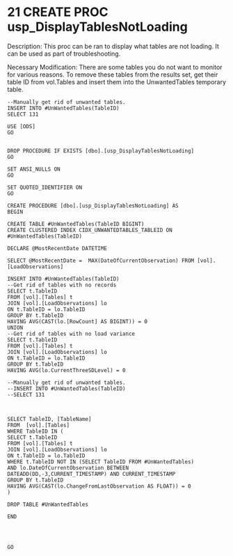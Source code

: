 # 21 CREATE PROC usp\_DisplayTablesNotLoading

Description: This proc can be ran to display what tables are not loading. It can be used as part of troubleshooting.

Necessary Modification: There are some tables you do not want to monitor for various reasons. To remove these tables from the results set, get their table ID from vol.Tables and insert them into the UnwantedTables temporary table.

```text
--Manually get rid of unwanted tables.
INSERT INTO #UnWantedTables(TableID)
SELECT 131
```

```text
USE [ODS]
GO


DROP PROCEDURE IF EXISTS [dbo].[usp_DisplayTablesNotLoading]
GO

SET ANSI_NULLS ON
GO

SET QUOTED_IDENTIFIER ON
GO

CREATE PROCEDURE [dbo].[usp_DisplayTablesNotLoading] AS
BEGIN

CREATE TABLE #UnWantedTables(TableID BIGINT)
CREATE CLUSTERED INDEX CIDX_UNWANTEDTABLES_TABLEID ON #UnWantedTables(TableID)

DECLARE @MostRecentDate DATETIME

SELECT @MostRecentDate =  MAX(DateOfCurrentObservation) FROM [vol].[LoadObservations]

INSERT INTO #UnWantedTables(TableID)
--Get rid of tables with no records
SELECT t.TableID
FROM [vol].[Tables] t
JOIN [vol].[LoadObservations] lo
ON t.TableID = lo.TableID
GROUP BY t.TableID
HAVING AVG(CAST(lo.[RowCount] AS BIGINT)) = 0
UNION
--Get rid of tables with no load variance
SELECT t.TableID
FROM [vol].[Tables] t
JOIN [vol].[LoadObservations] lo
ON t.TableID = lo.TableID
GROUP BY t.TableID
HAVING AVG(lo.CurrentThreeSDLevel) = 0

--Manually get rid of unwanted tables.
--INSERT INTO #UnWantedTables(TableID)
--SELECT 131



SELECT TableID, [TableName]
FROM  [vol].[Tables]
WHERE TableID IN (
SELECT t.TableID
FROM [vol].[Tables] t
JOIN [vol].[LoadObservations] lo
ON t.TableID = lo.TableID
WHERE t.TableID NOT IN (SELECT TableID FROM #UnWantedTables)
AND lo.DateOfCurrentObservation BETWEEN DATEADD(DD,-3,CURRENT_TIMESTAMP) AND CURRENT_TIMESTAMP
GROUP BY t.TableID
HAVING AVG(CAST(lo.ChangeFromLastObservation AS FLOAT)) = 0
)

DROP TABLE #UnWantedTables

END




GO
```

